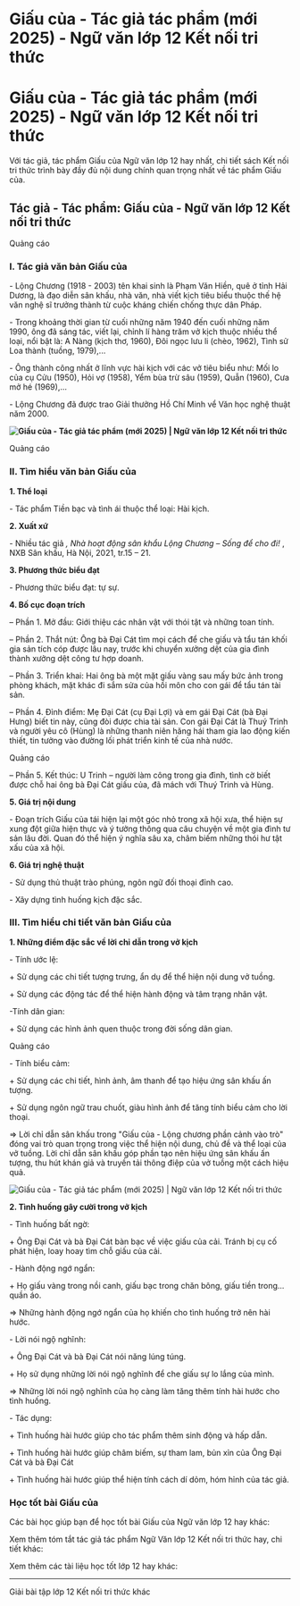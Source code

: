 # Giấu của - Tác giả tác phẩm (mới 2025) - Ngữ văn lớp 12 Kết nối tri thức

# Giấu của - Tác giả tác phẩm (mới 2025) - Ngữ văn lớp 12 Kết nối tri thức

Với tác giả, tác phẩm Giấu của Ngữ văn lớp 12 hay nhất, chi tiết sách Kết nối tri thức trình bày đầy đủ nội dung chính quan trọng nhất về tác phẩm Giấu của.

## Tác giả - Tác phẩm: Giấu của - Ngữ văn lớp 12 Kết nối tri thức

Quảng cáo

### **I. Tác giả văn bản Giấu của**

\- Lộng Chương (1918 - 2003) tên khai sinh là Phạm Văn Hiền, quê ở tỉnh Hải Dương, là đạo diễn sân khấu, nhà văn, nhà viết kịch tiêu biểu thuộc thế hệ văn nghệ sĩ trưởng thành từ cuộc kháng chiến chống thực dân Pháp. 

\- Trong khoảng thời gian từ cuối những năm 1940 đến cuối những năm 1990, ông đã sáng tác, viết lại, chỉnh lí hàng trăm vở kịch thuộc nhiều thể loại, nổi bật là: A Nàng (kịch thơ, 1960), Đôi ngọc lưu li (chèo, 1962), Tình sử Loa thành (tuồng, 1979),... 

\- Ông thành công nhất ở lĩnh vực hài kịch với các vở tiêu biểu như: Mối lo của cụ Cửu (1950), Hỏi vợ (1958), Yểm bùa trừ sâu (1959), Quẫn (1960), Cưa mở hé (1969),... 

\- Lộng Chương đã được trao Giải thưởng Hồ Chí Minh vể Văn học nghệ thuật năm 2000.

**![Giấu của - Tác giả tác phẩm \(mới 2025\) | Ngữ văn lớp 12 Kết nối tri thức](https://vietjack.com/soan-van-lop-12-kn/images/tac-gia-tac-pham-giau-cua-235983.PNG)**

Quảng cáo

### **II. Tìm hiểu văn bản Giấu của**

**1\. Thể loại**

\- Tác phẩm Tiền bạc và tình ái thuộc thể loại: Hài kịch.

**2\. Xuất xứ**

\- Nhiều tác giả _, Nhà hoạt động sân khẩu Lộng Chương – Sống để cho đi!_ , NXB Sân khấu, Hà Nội, 2021, tr.15 – 21.

**3\. Phương thức biểu đạt**

\- Phương thức biểu đạt: tự sự.

**4\. Bố cục đoạn trích**

– Phần 1. Mở đầu: Giới thiệu các nhân vật với thói tật và những toan tính.

– Phần 2. Thắt nút: Ông bà Đại Cát tìm mọi cách để che giấu và tẩu tán khối gia sản tích cóp được lâu nay, trước khi chuyển xưởng dệt của gia đình thành xưởng dệt công tư hợp doanh. 

– Phần 3. Triển khai: Hai ông bà một mặt giấu vàng sau mấy bức ảnh trong phòng khách, mặt khác đi sắm sửa của hồi môn cho con gái để tẩu tán tài sản. 

– Phần 4. Đỉnh điểm: Mẹ Đại Cát (cụ Đại Lợi) và em gái Đại Cát (bà Đại Hưng) biết tin này, cũng đòi được chia tài sản. Con gái Đại Cát là Thuý Trinh và người yêu cô (Hùng) là những thanh niên hăng hái tham gia lao động kiến thiết, tin tưởng vào đường lối phát triển kinh tế của nhà nước.

Quảng cáo

– Phần 5. Kết thúc: U Trinh – người làm công trong gia đình, tình cờ biết được chỗ hai ông bà Đại Cát giấu của, đã mách với Thuý Trinh và Hùng.

**5\. Giá trị nội dung**

\- Đoạn trích Giấu của tái hiện lại một góc nhỏ trong xã hội xưa, thể hiện sự xung đột giữa hiện thực và ý tưởng thông qua câu chuyện về một gia đình tư sản lâu đời. Quan đó thể hiện ý nghĩa sâu xa, châm biếm những thói hư tật xấu của xã hội.

**6\. Giá trị nghệ thuật**

\- Sử dụng thủ thuật trào phúng, ngôn ngữ đối thoại đỉnh cao.

\- Xây dựng tình huống kịch đặc sắc.

### **III. Tìm hiểu chi tiết văn bản Giấu của**

**1\. Những điểm đặc sắc về lời chỉ dẫn trong vở kịch**

\- Tính ước lệ:

\+ Sử dụng các chi tiết tượng trưng, ẩn dụ để thể hiện nội dung vở tuồng.

\+ Sử dụng các động tác để thể hiện hành động và tâm trạng nhân vật. 

-Tính dân gian:

\+ Sử dụng các hình ảnh quen thuộc trong đời sống dân gian. 

Quảng cáo

\- Tính biểu cảm:

\+ Sử dụng các chi tiết, hình ảnh, âm thanh để tạo hiệu ứng sân khấu ấn tượng. 

\+ Sử dụng ngôn ngữ trau chuốt, giàu hình ảnh để tăng tính biểu cảm cho lời thoại.

=> Lời chỉ dẫn sân khấu trong "Giấu của - Lộng chương phần cảnh vào trò" đóng vai trò quan trọng trong việc thể hiện nội dung, chủ đề và thể loại của vở tuồng. Lời chỉ dẫn sân khấu góp phần tạo nên hiệu ứng sân khấu ấn tượng, thu hút khán giả và truyền tải thông điệp của vở tuồng một cách hiệu quả.

![Giấu của - Tác giả tác phẩm \(mới 2025\) | Ngữ văn lớp 12 Kết nối tri thức](https://vietjack.com/soan-van-lop-12-kn/images/tac-gia-tac-pham-giau-cua-235984.PNG)

**2\. Tình huống gây cười trong vở kịch**

\- Tình huống bất ngờ:

\+ Ông Đại Cát và bà Đại Cát bàn bạc về việc giấu của cải. Tránh bị cụ cố phát hiện, loay hoay tìm chỗ giấu của cải.

\- Hành động ngớ ngẩn:

\+ Họ giấu vàng trong nồi canh, giấu bạc trong chăn bông, giấu tiền trong... quần áo.

=> Những hành động ngớ ngẩn của họ khiến cho tình huống trở nên hài hước.

\- Lời nói ngộ nghĩnh:

\+ Ông Đại Cát và bà Đại Cát nói năng lúng túng.

\+ Họ sử dụng những lời nói ngộ nghĩnh để che giấu sự lo lắng của mình.

=> Những lời nói ngộ nghĩnh của họ càng làm tăng thêm tính hài hước cho tình huống.

\- Tác dụng:

\+ Tình huống hài hước giúp cho tác phẩm thêm sinh động và hấp dẫn.

\+ Tình huống hài hước giúp châm biếm, sự tham lam, bủn xỉn của Ông Đại Cát và bà Đại Cát

\+ Tình huống hài hước giúp thể hiện tính cách dí dỏm, hóm hỉnh của tác giả.

### **Học tốt bài Giấu của**

Các bài học giúp bạn để học tốt bài Giấu của Ngữ văn lớp 12 hay khác:

Xem thêm tóm tắt tác giả tác phẩm Ngữ Văn lớp 12 Kết nối tri thức hay, chi tiết khác:

Xem thêm các tài liệu học tốt lớp 12 hay khác:

* * *

Giải bài tập lớp 12 Kết nối tri thức khác
